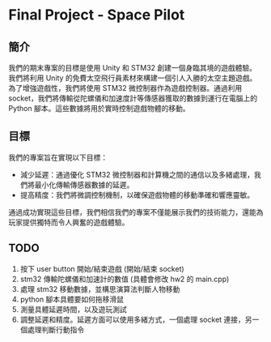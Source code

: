 # Final Project - Space Pilot

## 簡介

我們的期末專案的目標是使用 Unity 和 STM32 創建一個身臨其境的遊戲體驗。我們將利用 Unity 的免費太空飛行員素材來構建一個引人入勝的太空主題遊戲。為了增強遊戲性，我們將使用 STM32 微控制器作為遊戲控制器。通過利用 socket，我們將傳輸從陀螺儀和加速度計等傳感器獲取的數據到運行在電腦上的 Python 腳本。這些數據將用於實時控制遊戲物體的移動。

## 目標

我們的專案旨在實現以下目標：

- 減少延遲：通過優化 STM32 微控制器和計算機之間的通信以及多緒處理，我們將最小化傳輸傳感器數據的延遲。
- 提高精度：我們將微調控制機制，以確保遊戲物體的移動準確和響應靈敏。

通過成功實現這些目標，我們相信我們的專案不僅能展示我們的技術能力，還能為玩家提供獨特而令人興奮的遊戲體驗。

## TODO

1. 按下 user button 開始/結束遊戲 (開始/結束 socket)
2. stm32 傳輸陀螺儀和加速計的數值 (具體會修改 hw2 的 main.cpp)
3. 處理 stm32 移動數據，並構思演算法判斷人物移動
4. python 腳本具體要如何拖移滑鼠
5. 測量具體延遲時間，以及遊玩測試
6. 調整延遲和精度。延遲方面可以使用多緒方式，一個處理 socket 連接，另一個處理判斷行動指令
